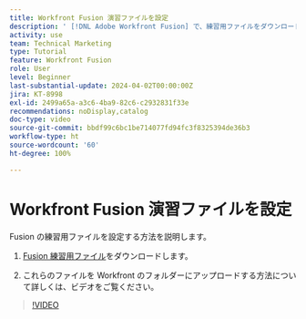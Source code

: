 ```yaml
---
title: Workfront Fusion 演習ファイルを設定
description: ' [!DNL Adobe Workfront Fusion] で、練習用ファイルをダウンロードし、これらのファイルを Workfront のフォルダーにアップロードする方法を説明します。'
activity: use
team: Technical Marketing
type: Tutorial
feature: Workfront Fusion
role: User
level: Beginner
last-substantial-update: 2024-04-02T00:00:00Z
jira: KT-8998
exl-id: 2499a65a-a3c6-4ba9-82c6-c2932831f33e
recommendations: noDisplay,catalog
doc-type: video
source-git-commit: bbdf99c6bc1be714077fd94fc3f8325394de36b3
workflow-type: ht
source-wordcount: '60'
ht-degree: 100%

---
```


# Workfront Fusion 演習ファイルを設定

Fusion の練習用ファイルを設定する方法を説明します。

1. [Fusion 練習用ファイル](/help/assets/fusion-exercise-files.zip)をダウンロードします。

1. これらのファイルを Workfront のフォルダーにアップロードする方法について詳しくは、ビデオをご覧ください。

>[!VIDEO](https://video.tv.adobe.com/v/335258/?quality=12&learn=on&enablevpops=1)
